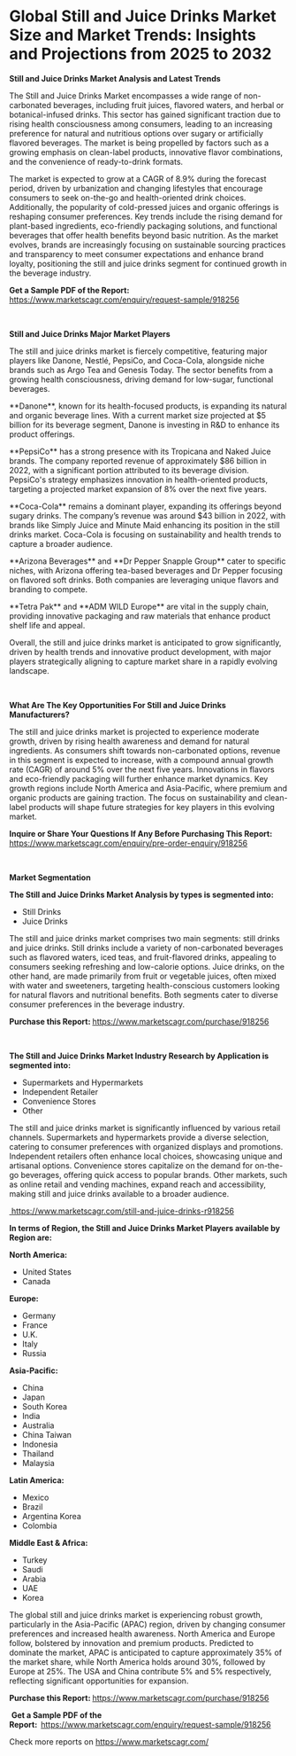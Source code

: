 <p><h1>Global Still and Juice Drinks Market Size and Market Trends: Insights and Projections from 2025 to 2032</h1></p><p><strong>Still and Juice Drinks Market Analysis and Latest Trends</strong></p>
<p><p>The Still and Juice Drinks Market encompasses a wide range of non-carbonated beverages, including fruit juices, flavored waters, and herbal or botanical-infused drinks. This sector has gained significant traction due to rising health consciousness among consumers, leading to an increasing preference for natural and nutritious options over sugary or artificially flavored beverages. The market is being propelled by factors such as a growing emphasis on clean-label products, innovative flavor combinations, and the convenience of ready-to-drink formats.</p><p>The market is expected to grow at a CAGR of 8.9% during the forecast period, driven by urbanization and changing lifestyles that encourage consumers to seek on-the-go and health-oriented drink choices. Additionally, the popularity of cold-pressed juices and organic offerings is reshaping consumer preferences. Key trends include the rising demand for plant-based ingredients, eco-friendly packaging solutions, and functional beverages that offer health benefits beyond basic nutrition. As the market evolves, brands are increasingly focusing on sustainable sourcing practices and transparency to meet consumer expectations and enhance brand loyalty, positioning the still and juice drinks segment for continued growth in the beverage industry.</p></p>
<p><strong>Get a Sample PDF of the Report:&nbsp;</strong> <a href="https://www.marketscagr.com/enquiry/request-sample/918256?utm_campaign=2202&utm_medium=2&utm_source=Github&utm_content=ia&utm_term=07032025&utm_id=still-and-juice-drinks">https://www.marketscagr.com/enquiry/request-sample/918256</a></p>
<p>&nbsp;</p>
<p><strong>Still and Juice Drinks Major Market Players</strong></p>
<p><p>The still and juice drinks market is fiercely competitive, featuring major players like Danone, Nestlé, PepsiCo, and Coca-Cola, alongside niche brands such as Argo Tea and Genesis Today. The sector benefits from a growing health consciousness, driving demand for low-sugar, functional beverages.</p><p>**Danone**, known for its health-focused products, is expanding its natural and organic beverage lines. With a current market size projected at $5 billion for its beverage segment, Danone is investing in R&D to enhance its product offerings. </p><p>**PepsiCo** has a strong presence with its Tropicana and Naked Juice brands. The company reported revenue of approximately $86 billion in 2022, with a significant portion attributed to its beverage division. PepsiCo's strategy emphasizes innovation in health-oriented products, targeting a projected market expansion of 8% over the next five years.</p><p>**Coca-Cola** remains a dominant player, expanding its offerings beyond sugary drinks. The company’s revenue was around $43 billion in 2022, with brands like Simply Juice and Minute Maid enhancing its position in the still drinks market. Coca-Cola is focusing on sustainability and health trends to capture a broader audience.</p><p>**Arizona Beverages** and **Dr Pepper Snapple Group** cater to specific niches, with Arizona offering tea-based beverages and Dr Pepper focusing on flavored soft drinks. Both companies are leveraging unique flavors and branding to compete.</p><p>**Tetra Pak** and **ADM WILD Europe** are vital in the supply chain, providing innovative packaging and raw materials that enhance product shelf life and appeal.</p><p>Overall, the still and juice drinks market is anticipated to grow significantly, driven by health trends and innovative product development, with major players strategically aligning to capture market share in a rapidly evolving landscape.</p></p>
<p>&nbsp;</p>
<p><strong>What Are The Key Opportunities For Still and Juice Drinks Manufacturers?</strong></p>
<p><p>The still and juice drinks market is projected to experience moderate growth, driven by rising health awareness and demand for natural ingredients. As consumers shift towards non-carbonated options, revenue in this segment is expected to increase, with a compound annual growth rate (CAGR) of around 5% over the next five years. Innovations in flavors and eco-friendly packaging will further enhance market dynamics. Key growth regions include North America and Asia-Pacific, where premium and organic products are gaining traction. The focus on sustainability and clean-label products will shape future strategies for key players in this evolving market.</p></p>
<p><strong>Inquire or Share Your Questions If Any Before Purchasing This Report:</strong> <a href="https://www.marketscagr.com/enquiry/pre-order-enquiry/918256?utm_campaign=2202&utm_medium=2&utm_source=Github&utm_content=ia&utm_term=07032025&utm_id=still-and-juice-drinks">https://www.marketscagr.com/enquiry/pre-order-enquiry/918256</a></p>
<p>&nbsp;</p>
<p><strong>Market Segmentation</strong></p>
<p><strong>The Still and Juice Drinks Market Analysis by types is segmented into:</strong></p>
<p><ul><li>Still Drinks</li><li>Juice Drinks</li></ul></p>
<p><p>The still and juice drinks market comprises two main segments: still drinks and juice drinks. Still drinks include a variety of non-carbonated beverages such as flavored waters, iced teas, and fruit-flavored drinks, appealing to consumers seeking refreshing and low-calorie options. Juice drinks, on the other hand, are made primarily from fruit or vegetable juices, often mixed with water and sweeteners, targeting health-conscious customers looking for natural flavors and nutritional benefits. Both segments cater to diverse consumer preferences in the beverage industry.</p></p>
<p><strong>Purchase this Report:&nbsp;</strong><a href="https://www.marketscagr.com/purchase/918256?utm_campaign=2202&utm_medium=2&utm_source=Github&utm_content=ia&utm_term=07032025&utm_id=still-and-juice-drinks">https://www.marketscagr.com/purchase/918256</a></p>
<p>&nbsp;</p>
<p><strong>The Still and Juice Drinks Market Industry Research by Application is segmented into:</strong></p>
<p><ul><li>Supermarkets and Hypermarkets</li><li>Independent Retailer</li><li>Convenience Stores</li><li>Other</li></ul></p>
<p><p>The still and juice drinks market is significantly influenced by various retail channels. Supermarkets and hypermarkets provide a diverse selection, catering to consumer preferences with organized displays and promotions. Independent retailers often enhance local choices, showcasing unique and artisanal options. Convenience stores capitalize on the demand for on-the-go beverages, offering quick access to popular brands. Other markets, such as online retail and vending machines, expand reach and accessibility, making still and juice drinks available to a broader audience.</p></p>
<p><a href="https://www.marketscagr.com/still-and-juice-drinks-r918256?utm_campaign=2202&utm_medium=2&utm_source=Github&utm_content=ia&utm_term=07032025&utm_id=still-and-juice-drinks">&nbsp;https://www.marketscagr.com/still-and-juice-drinks-r918256</a></p>
<p><strong>In terms of Region, the Still and Juice Drinks Market Players available by Region are:</strong></p>
<p>
    <p> <strong> North America: </strong>
        <ul>
            <li>United States</li>
            <li>Canada</li>
        </ul>
        </p> 
    <p> <strong> Europe: </strong>
        <ul>
            <li>Germany</li>
            <li>France</li>
            <li>U.K.</li>
            <li>Italy</li>
            <li>Russia</li>
        </ul>
        </p> 
    <p> <strong> Asia-Pacific: </strong>
        <ul>
            <li>China</li>
            <li>Japan</li>
            <li>South Korea</li>
            <li>India</li>
            <li>Australia</li>
            <li>China Taiwan</li>
            <li>Indonesia</li>
            <li>Thailand</li>
            <li>Malaysia</li>
        </ul>
        </p> 
    <p> <strong> Latin America: </strong>
        <ul>
            <li>Mexico</li>
            <li>Brazil</li>
            <li>Argentina Korea</li>
            <li>Colombia</li>
        </ul>
        </p> 
    <p> <strong> Middle East & Africa: </strong>
        <ul>
            <li>Turkey</li>
            <li>Saudi</li>
            <li>Arabia</li>
            <li>UAE</li>
            <li>Korea</li>
        </ul>
    </p>
    </p>
<p><p>The global still and juice drinks market is experiencing robust growth, particularly in the Asia-Pacific (APAC) region, driven by changing consumer preferences and increased health awareness. North America and Europe follow, bolstered by innovation and premium products. Predicted to dominate the market, APAC is anticipated to capture approximately 35% of the market share, while North America holds around 30%, followed by Europe at 25%. The USA and China contribute 5% and 5% respectively, reflecting significant opportunities for expansion.</p></p>
<p><strong>Purchase this Report: </strong><a href="https://www.marketscagr.com/purchase/918256?utm_campaign=2202&utm_medium=2&utm_source=Github&utm_content=ia&utm_term=07032025&utm_id=still-and-juice-drinks">https://www.marketscagr.com/purchase/918256</a></p>
<p>&nbsp;<strong>Get a Sample PDF of the Report:&nbsp;&nbsp;</strong><a href="https://www.marketscagr.com/enquiry/request-sample/918256?utm_campaign=2202&utm_medium=2&utm_source=Github&utm_content=ia&utm_term=07032025&utm_id=still-and-juice-drinks">https://www.marketscagr.com/enquiry/request-sample/918256</a></p>
<p><strong></strong></p>
<p>Check more reports on <a href="https://www.marketscagr.com/?utm_campaign=2202&utm_medium=2&utm_source=Github&utm_content=ia&utm_term=07032025&utm_id=still-and-juice-drinks">https://www.marketscagr.com/</a></p>